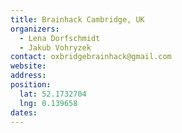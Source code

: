 ```yaml
---
title: Brainhack Cambridge, UK
organizers: 
  - Lena Dorfschmidt
  - Jakub Vohryzek
contact: oxbridgebrainhack@gmail.com
website: 
address: 
position:
  lat: 52.1732704
  lng: 0.139658
dates:
---
```


